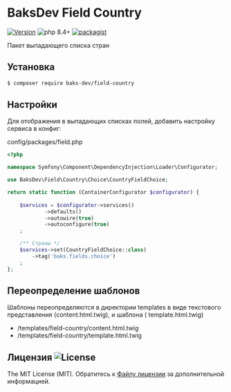 # BaksDev Field Country

[![Version](https://img.shields.io/badge/version-7.2.4-blue)](https://github.com/baks-dev/field-country/releases)
![php 8.4+](https://img.shields.io/badge/php-min%208.4-red.svg)
[![packagist](https://img.shields.io/badge/packagist-green)](https://packagist.org/packages/baks-dev/field-country)

Пакет выпадающего списка стран

## Установка

``` bash
$ composer require baks-dev/field-country
```

## Настройки

Для отображения в выпадающих списках полей, добавить настройку сервиса в конфиг:

config/packages/field.php

``` php
<?php

namespace Symfony\Component\DependencyInjection\Loader\Configurator;

use BaksDev\Field\Country\Choice\CountryFieldChoice;

return static function (ContainerConfigurator $configurator) {
	
	$services = $configurator->services()
            ->defaults()
            ->autowire(true)
            ->autoconfigure(true)
	;

	/** Страны */
	$services->set(CountryFieldChoice::class)
		->tag('baks.fields.choice')
	;
};

```

## Переопределение шаблонов

Шаблоны переопределяются в директории templates в виде текстового представления (content.html.twig), и шаблона (
template.html.twig)

- /templates/field-country/content.html.twig
- /templates/field-country/template.html.twig

## Лицензия ![License](https://img.shields.io/badge/MIT-green)

The MIT License (MIT). Обратитесь к [Файлу лицензии](LICENSE.md) за дополнительной информацией.
